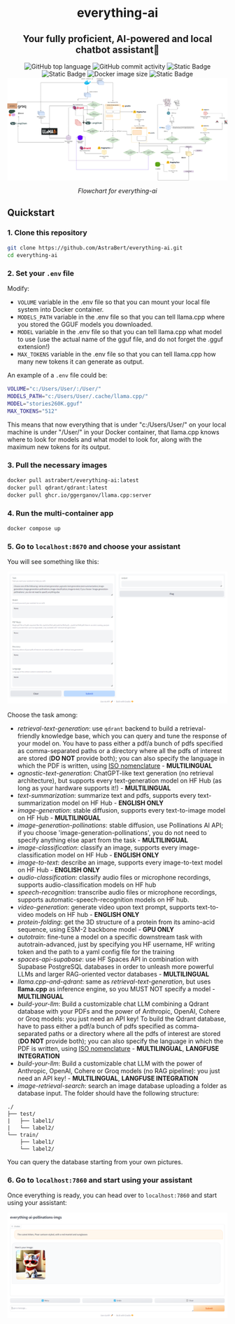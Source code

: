<h1 align="center">everything-ai</h1>
<h2 align="center">Your fully proficient, AI-powered and local chatbot assistant🤖</h2>


<div align="center">
    <img src="https://img.shields.io/github/languages/top/AstraBert/everything-ai" alt="GitHub top language">
   <img src="https://img.shields.io/github/commit-activity/t/AstraBert/everything-ai" alt="GitHub commit activity">
   <img src="https://img.shields.io/badge/everything_ai-stable-green" alt="Static Badge">
   <img src="https://img.shields.io/badge/Release-v4.1.0-purple" alt="Static Badge">
   <img src="https://img.shields.io/docker/image-size/astrabert/everything-ai
   " alt="Docker image size">
   <img src="https://img.shields.io/badge/Supported_platforms-Windows/macOS-brown" alt="Static Badge">
   <div>
        <a href="https://huggingface.co/spaces/as-cle-bert/everything-rag"><img src="./imgs/everything-ai.drawio.png" alt="Flowchart" align="center"></a>
        <p><i>Flowchart for everything-ai</i></p>
   </div>
</div>

## Quickstart
### 1. Clone this repository
```bash
git clone https://github.com/AstraBert/everything-ai.git
cd everything-ai
```
### 2. Set your `.env` file
Modify:
- `VOLUME` variable in the .env file so that you can mount your local file system into Docker container.
- `MODELS_PATH` variable in the .env file so that you can tell llama.cpp where you stored the GGUF models you downloaded.
- `MODEL` variable in the .env file so that you can tell llama.cpp what model to use (use the actual name of the gguf file, and do not forget the .gguf extension!)
- `MAX_TOKENS` variable in the .env file so that you can tell llama.cpp how many new tokens it can generate as output.

An example of a `.env` file could be:
```bash
VOLUME="c:/Users/User/:/User/"
MODELS_PATH="c:/Users/User/.cache/llama.cpp/"
MODEL="stories260K.gguf"
MAX_TOKENS="512"
```
This means that now everything that is under "c:/Users/User/" on your local machine is under "/User/" in your Docker container, that llama.cpp knows where to look for models and what model to look for, along with the maximum new tokens for its output.

### 3. Pull the necessary images
```bash
docker pull astrabert/everything-ai:latest
docker pull qdrant/qdrant:latest
docker pull ghcr.io/ggerganov/llama.cpp:server
```
### 4. Run the multi-container app
```bash
docker compose up
```
### 5. Go to `localhost:8670` and choose your assistant

You will see something like this:

<div align="center">
    <img src="./imgs/select_and_run.png" alt="Task choice interface">
</div>

Choose the task among:

- *retrieval-text-generation*: use `qdrant` backend to build a retrieval-friendly knowledge base, which you can query and tune the response of your model on. You have to pass either a pdf/a bunch of pdfs specified as comma-separated paths or a directory where all the pdfs of interest are stored (**DO NOT** provide both); you can also specify the language in which the PDF is written, using [ISO nomenclature](https://en.wikipedia.org/wiki/List_of_ISO_639_language_codes) - **MULTILINGUAL**
- *agnostic-text-generation*: ChatGPT-like text generation (no retrieval architecture), but supports every text-generation model on HF Hub (as long as your hardware supports it!) - **MULTILINGUAL**
- *text-summarization*: summarize text and pdfs, supports every text-summarization model on HF Hub - **ENGLISH ONLY**
- *image-generation*: stable diffusion, supports every text-to-image model on HF Hub - **MULTILINGUAL**
- *image-generation-pollinations*: stable diffusion, use Pollinations AI API; if you choose 'image-generation-pollinations', you do not need to specify anything else apart from the task - **MULTILINGUAL**
- *image-classification*: classify an image, supports every image-classification model on HF Hub - **ENGLISH ONLY**
- *image-to-text*:  describe an image, supports every image-to-text model on HF Hub - **ENGLISH ONLY**
- *audio-classification*: classify audio files or microphone recordings, supports audio-classification models on HF hub
- *speech-recognition*: transcribe audio files or microphone recordings, supports automatic-speech-recognition models on HF hub.
- *video-generation*: generate video upon text prompt, supports text-to-video models on HF hub - **ENGLISH ONLY**
- *protein-folding*: get the 3D structure of a protein from its amino-acid sequence, using ESM-2 backbone model - **GPU ONLY**
- *autotrain*: fine-tune a model on a specific downstream task with autotrain-advanced, just by specifying you HF username, HF writing token and the path to a yaml config file for the training
- *spaces-api-supabase*: use HF Spaces API in combination with Supabase PostgreSQL databases in order to unleash more powerful LLMs and larger RAG-oriented vector databases - **MULTILINGUAL**
- *llama.cpp-and-qdrant*: same as *retrieval-text-generation*, but uses **llama.cpp** as inference engine, so you MUST NOT specify a model - **MULTILINGUAL**
- *build-your-llm*: Build a customizable chat LLM combining a Qdrant database with your PDFs and the power of Anthropic, OpenAI, Cohere or Groq models: you just need an API key! To build the Qdrant database, have to pass either a pdf/a bunch of pdfs specified as comma-separated paths or a directory where all the pdfs of interest are stored (**DO NOT** provide both); you can also specify the language in which the PDF is written, using [ISO nomenclature](https://en.wikipedia.org/wiki/List_of_ISO_639_language_codes) - **MULTILINGUAL**, **LANGFUSE INTEGRATION**
- *build-your-llm*: Build a customizable chat LLM with the power of Anthropic, OpenAI, Cohere or Groq models (no RAG pipeline): you just need an API key! - **MULTILINGUAL**, **LANGFUSE INTEGRATION**
- *image-retrieval-search*: search an image database uploading a folder as database input. The folder should have the following structure:

```
./
├── test/
|   ├── label1/
|   └── label2/
└── train/
    ├── label1/
    └── label2/
```


You can query the database starting from your own pictures.

### 6. Go to `localhost:7860` and start using your assistant

Once everything is ready, you can head over to `localhost:7860` and start using your assistant:

<div align="center">
    <img src="./imgs/chatbot.png" alt="Chat interface">
</div>


